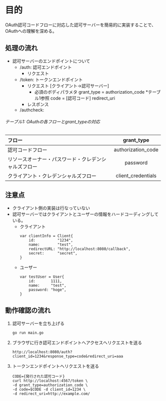
# 目的

OAuth認可コードフローに対応した認可サーバーを簡易的に実装することで、OAuthへの理解を深める。

## 処理の流れ

- 認可サーバーのエンドポイントについて
  - /auth: 認可エンドポイント
    - リクエスト
  - /token: トークンエンドポイント
    - リクエスト [クライアント->認可サーバー]
      - 必須のボディパラメタ
      grant_type = authorization_code *テーブル1参照
      code = [認可コード]
      redirect_uri 
    - レスポンス
  - /authcheck: 
 
###### テーブル1: OAuthの各フローとgrant_typeの対応
| フロー | grant_type |
| :--- | :---: |
| 認可コードフロー | authorization_code |
| リソースオーナー・パスワード・クレデンシャルズフロー | password |
| クライアント・クレデンシャルズフロー | client_credentials |

## 注意点

- クライアント側の実装は行なっていない
- 認可サーバーではクライアントとユーザーの情報をハードコーディングしている。
  - クライアント
    ```
    var clientInfo = Client{
        id:          "1234",
        name:        "test",
        redirectURL: "http://localhost:8080/callback",
        secret:      "secret",
    }
    ```
  - ユーザー
    ```
    var testUser = User{
        id:       1111,
        name:     "test",
        password: "hoge",
    }
    ```

## 動作確認の流れ

1. 認可サーバーを立ち上げる
   ```
   go run main.go
   ```
 
2. ブラウザに行き認可エンドポイントへアクセスへリクエストを送る
   ```
   http://localhost:8080/auth?client_id=1234&response_type=code&redirect_uri=aaa
   ```
   
   
   
3. トークンエンドポイントへリクエストを送る

   ```
   CODE={発行された認可コード}
   curl http://localhost:4567/token \
   -d grant_type=authorization_code \
   -d code=$CODE -d client_id=1234 \
   -d redirect_uri=http://example.com/
   ```